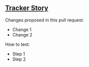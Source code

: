 ## [Tracker Story](<URL>)

Changes proposed in this pull request:

- Change 1
- Change 2

How to test:

- Step 1
- Step 2
